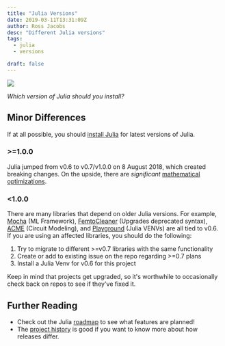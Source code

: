 ```yaml
---
title: "Julia Versions"
date: 2019-03-11T13:31:09Z
author: Ross Jacobs
desc: "Different Julia versions"
tags:
  - julia
  - versions

draft: false
---
```


![](https://encrypted-tbn0.gstatic.com/images?q=tbn:ANd9GcQNhzU9HvWy9QzkIvCp__g2x1wcyHryl2N_Gg&usqp=CAU)

_Which version of Julia should you install?_

## Minor Differences

If at all possible, you should [install Julia](/post/installing-julia) for latest
versions of Julia.

### >=1.0.0

Julia jumped from v0.6 to v0.7/v1.0.0 on 8 August 2018, which created breaking
changes. On the upside, there are _significant_ [mathematical
optimizations](https://discourse.julialang.org/t/fantastic-progress-in-master-branch/6868/2).

### <1.0.0

There are many libraries that depend on older Julia versions. For example,
[Mocha](https://github.com/pluskid/Mocha.jl) (ML Framework),
[FemtoCleaner](https://github.com/JuliaComputing/FemtoCleaner.jl) (Upgrades
deprecated syntax), [ACME](https://github.com/HSU-ANT/ACME.jl) (Circuit
Modeling), and [Playground](https://github.com/rofinn/Playground.jl) (Julia
VENVs) are all tied to v0.6. If you are using an affected libraries, you should
do the following:

1. Try to migrate to different >=v0.7 libraries with the same functionality
2. Create or add to existing issue on the repo regarding >=0.7 plans
3. Install a Julia Venv <!-- Link Me when done /post/julia-envs --> for v0.6 for this project

Keep in mind that projects get upgraded, so it's worthwhile to occasionally
check back on repos to see if they've fixed it.  

## Further Reading

* Check out the Julia [roadmap](https://github.com/JuliaLang/julia/milestones)
  to see what features are planned! 
* The [project
  history](https://github.com/JuliaLang/julia/blob/master/HISTORY.md) is good if
  you want to know more about how releases differ.

